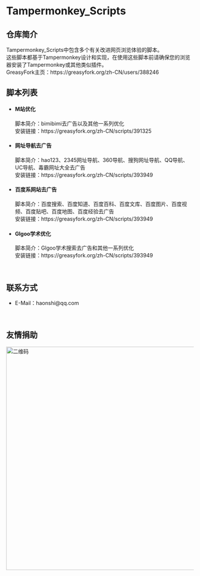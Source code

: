 <h1>Tampermonkey_Scripts</h1>

<h2>仓库简介</h2>

<p>
Tampermonkey_Scripts中包含多个有关改进网页浏览体验的脚本。</br>
这些脚本都基于Tampermonkey设计和实现，在使用这些脚本前请确保您的浏览器安装了Tampermonkey或其他类似插件。</br>
GreasyFork主页：https://greasyfork.org/zh-CN/users/388246
</p>

<h2>脚本列表</h2>
<ul>
  <li>
  <h4>M站优化</h4>
  脚本简介：bimibimi去广告以及其他一系列优化</br>
  安装链接：https://greasyfork.org/zh-CN/scripts/391325
  </li>
  <li>
  <h4>网址导航去广告</h4>
  脚本简介：hao123、2345网址导航、360导航、搜狗网址导航、QQ导航、UC导航、毒霸网址大全去广告</br>
  安装链接：https://greasyfork.org/zh-CN/scripts/393949
  </li>
  <li>
  <h4>百度系网站去广告</h4>
  脚本简介：百度搜索、百度知道、百度百科、百度文库、百度图片、百度视频、百度贴吧、百度地图、百度经验去广告</br>
  安装链接：https://greasyfork.org/zh-CN/scripts/393949
  </li>
  <li>
  <h4>Glgoo学术优化</h4>
  脚本简介：Glgoo学术搜索去广告和其他一系列优化</br>
  安装链接：https://greasyfork.org/zh-CN/scripts/393949
  </li>
</ul>
</br>

<h2>联系方式</h2>
<ul>
  <li>E-Mail：haonshi@qq.com</li>
</ul>
</br>

<h2>友情捐助</h2>
<img src="https://i.loli.net/2020/01/09/5aoFgD1qVWnrOHp.png" alt="二维码" width="600">

